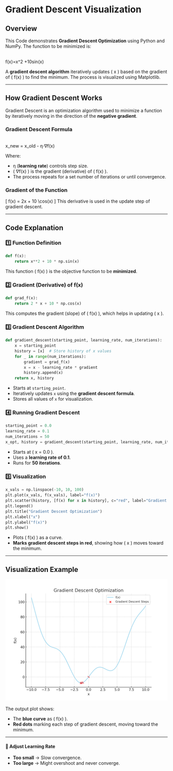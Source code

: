 # Gradient Descent Visualization

##  Overview
This Code demonstrates **Gradient Descent Optimization** using Python and NumPy. The function to be minimized is:

\
f(x)=x^2 +10sin(x)


A **gradient descent algorithm** iteratively updates \( x \) based on the gradient of \( f(x) \) to find the minimum. The process is visualized using Matplotlib.

---

##  How Gradient Descent Works
Gradient Descent is an optimization algorithm used to minimize a function by iteratively moving in the direction of the **negative gradient**.

### **Gradient Descent Formula**
\
x_new = x_old - η⋅∇f(x)

Where:
- η (**learning rate**) controls step size.
- \( 
∇f(x) \) is the gradient (derivative) of \( f(x) \).
- The process repeats for a set number of iterations or until convergence.

### **Gradient of the Function**
\[
 f(x) = 2x + 10 \cos(x)
\]
This derivative is used in the update step of gradient descent.

---

##  Code Explanation

### **1️⃣ Function Definition**
```python
def f(x):
    return x**2 + 10 * np.sin(x)
```
This function \( f(x) \) is the objective function to be **minimized**.

### **2️⃣ Gradient (Derivative) of f(x)**
```python
def grad_f(x):
    return 2 * x + 10 * np.cos(x)
```
This computes the gradient (slope) of \( f(x) \), which helps in updating \( x \).

### **3️⃣ Gradient Descent Algorithm**
```python
def gradient_descent(starting_point, learning_rate, num_iterations):
    x = starting_point
    history = [x]  # Store history of x values
    for _ in range(num_iterations):
        gradient = grad_f(x)
        x = x - learning_rate * gradient
        history.append(x)
    return x, history
```
- Starts at `starting_point`.
- Iteratively updates `x` using the **gradient descent formula**.
- Stores all values of `x` for visualization.

### **4️⃣ Running Gradient Descent**
```python
starting_point = 0.0
learning_rate = 0.1
num_iterations = 50
x_opt, history = gradient_descent(starting_point, learning_rate, num_iterations)
```
- Starts at \( x = 0.0 \).
- Uses a **learning rate of 0.1**.
- Runs for **50 iterations**.

### **5️⃣ Visualization**
```python
x_vals = np.linspace(-10, 10, 100)
plt.plot(x_vals, f(x_vals), label="f(x)")
plt.scatter(history, [f(x) for x in history], c="red", label="Gradient Descent Steps")
plt.legend()
plt.title("Gradient Descent Optimization")
plt.xlabel("x")
plt.ylabel("f(x)")
plt.show()
```
- Plots \( f(x) \) as a curve.
- **Marks gradient descent steps in red**, showing how \( x \) moves toward the minimum.

---

##  Visualization Example
![Gradient Descent Visualization](gradient_descent_visualization.png)

The output plot shows:
- The **blue curve** as \( f(x) \).
- **Red dots** marking each step of gradient descent, moving toward the minimum.

---



#### **🔹 Adjust Learning Rate**
- **Too small** → Slow convergence.
- **Too large** → Might overshoot and never converge.

